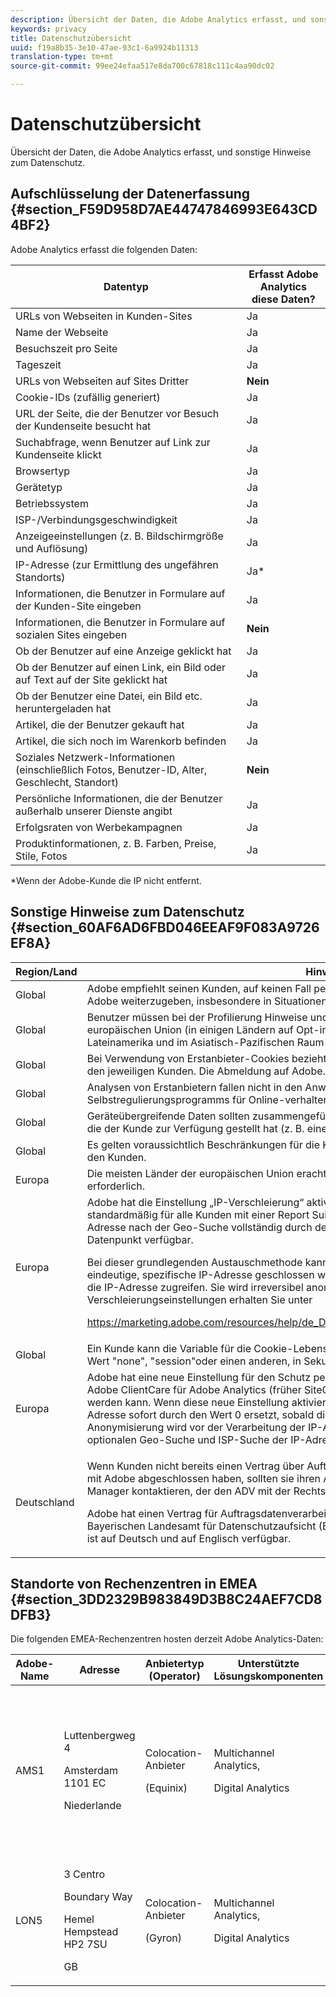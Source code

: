 ```yaml
---
description: Übersicht der Daten, die Adobe Analytics erfasst, und sonstige Hinweise zum Datenschutz.
keywords: privacy
title: Datenschutzübersicht
uuid: f19a8b35-3e10-47ae-93c1-6a9924b11313
translation-type: tm+mt
source-git-commit: 99ee24efaa517e8da700c67818c111c4aa90dc02

---
```



# Datenschutzübersicht

Übersicht der Daten, die Adobe Analytics erfasst, und sonstige Hinweise zum Datenschutz.

## Aufschlüsselung der Datenerfassung {#section_F59D958D7AE44747846993E643CD4BF2}

Adobe Analytics erfasst die folgenden Daten:

| Datentyp | Erfasst Adobe Analytics diese Daten? |
|---|---|
| URLs von Webseiten in Kunden-Sites | Ja |
| Name der Webseite | Ja |
| Besuchszeit pro Seite | Ja |
| Tageszeit | Ja |
| URLs von Webseiten auf Sites Dritter | **Nein** |
| Cookie-IDs (zufällig generiert) | Ja |
| URL der Seite, die der Benutzer vor Besuch der Kundenseite besucht hat | Ja |
| Suchabfrage, wenn Benutzer auf Link zur Kundenseite klickt | Ja |
| Browsertyp | Ja |
| Gerätetyp | Ja |
| Betriebssystem | Ja |
| ISP-/Verbindungsgeschwindigkeit | Ja |
| Anzeigeeinstellungen (z. B. Bildschirmgröße und Auflösung) | Ja |
| IP-Adresse (zur Ermittlung des ungefähren Standorts) | Ja* |
| Informationen, die Benutzer in Formulare auf der Kunden-Site eingeben | Ja |
| Informationen, die Benutzer in Formulare auf sozialen Sites eingeben | **Nein** |
| Ob der Benutzer auf eine Anzeige geklickt hat | Ja |
| Ob der Benutzer auf einen Link, ein Bild oder auf Text auf der Site geklickt hat | Ja |
| Ob der Benutzer eine Datei, ein Bild etc. heruntergeladen hat | Ja |
| Artikel, die der Benutzer gekauft hat | Ja |
| Artikel, die sich noch im Warenkorb befinden | Ja |
| Soziales Netzwerk-Informationen (einschließlich Fotos, Benutzer-ID, Alter, Geschlecht, Standort) | **Nein** |
| Persönliche Informationen, die der Benutzer außerhalb unserer Dienste angibt | Ja |
| Erfolgsraten von Werbekampagnen | Ja |
| Produktinformationen, z. B. Farben, Preise, Stile, Fotos | Ja |

*Wenn der Adobe-Kunde die IP nicht entfernt.

## Sonstige Hinweise zum Datenschutz {#section_60AF6AD6FBD046EEAF9F083A9726EF8A}

<table id="table_247B425E774F403288233824870D070E"> 
 <thead> 
  <tr> 
   <th colname="col1" class="entry"> Region/Land </th> 
   <th colname="col2" class="entry"> Hinweis </th> 
  </tr> 
 </thead>
 <tbody> 
  <tr> 
   <td colname="col1"> Global </td> 
   <td colname="col2"> Adobe empfiehlt seinen Kunden, auf keinen Fall persönlich identifizierbare Informationen (PII) an Adobe weiterzugeben, insbesondere in Situationen, in denen PII nicht für Analytics benötigt werden. </td> 
  </tr> 
  <tr> 
   <td colname="col1"> Global </td> 
   <td colname="col2"> Benutzer müssen bei der Profilierung Hinweise und Auswahlmöglichkeiten erhalten. In der europäischen Union (in einigen Ländern auf Opt-in-Basis), Kanada, Australien und vielen Ländern in Lateinamerika und im Asiatisch-Pazifischen Raum ist dies gesetzlich vorgeschrieben. </td> 
  </tr> 
  <tr> 
   <td colname="col1"> Global </td> 
   <td colname="col2"> Bei Verwendung von Erstanbieter-Cookies bezieht sich die Analytics-Abmeldung ausschließlich auf den jeweiligen Kunden. Die Abmeldung auf Adobe.com ist nicht ausreichend. </td> 
  </tr> 
  <tr> 
   <td colname="col1"> Global </td> 
   <td colname="col2"> Analysen von Erstanbietern fallen nicht in den Anwendungsbereich des Selbstregulierungsprogramms für Online-verhaltensbasierte Werbung ("AdChoices"). </td> 
  </tr> 
  <tr> 
   <td colname="col1"> Global </td> 
   <td colname="col2"> Geräteübergreifende Daten sollten zusammengeführt werden, außer sie sind an eine ID gebunden, die der Kunde zur Verfügung gestellt hat (z. B. einen Hash-Benutzernamen). </td> 
  </tr> 
  <tr> 
   <td colname="col1"> Global </td> 
   <td colname="col2"> Es gelten voraussichtlich Beschränkungen für die Kombination von Anzeigenimpressionen und PII für den Kunden. </td> 
  </tr> 
  <tr> 
   <td colname="col1"> Europa </td> 
   <td colname="col2"> Die meisten Länder der europäischen Union erachten Analyse-Cookies nicht als unbedingt erforderlich. </td> 
  </tr> 
  <tr> 
   <td colname="col1"> Europa </td> 
   <td colname="col2"> Adobe hat die Einstellung „IP-Verschleierung“ aktiviert: Aktiviert – IP entfernt (x.x.x.x), gilt standardmäßig für alle Kunden mit einer Report Suite in EMEA. Mit dieser Einstellung wird die IP-Adresse nach der Geo-Suche vollständig durch den Wert (x.x.x.x) ersetzt und ist nicht mehr als Datenpunkt verfügbar. <p>Bei dieser grundlegenden Austauschmethode kann nicht durch Reverse Engineering auf eine eindeutige, spezifische IP-Adresse geschlossen werden. Weder der Kunde noch Adobe können auf die IP-Adresse zugreifen. Sie wird irreversibel anonymisiert. Weitere Informationen zu anderen IP-Verschleierungseinstellungen erhalten Sie unter </p> <p> <a href="https://marketing.adobe.com/resources/help/en_US/reference/index.html#General_Account_Settings"  > https://marketing.adobe.com/resources/help/de_DE/reference/index.html#General_Account_Settings </a> </p> </td> 
  </tr> 
  <tr> 
   <td colname="col1"> Global </td> 
   <td colname="col2"> Ein Kunde kann die Variable für die Cookie-Lebensdauer im JavaScript-Messungscode auf den Wert "none", "session"oder einen anderen, in Sekunden gemessenen Wert setzen. </td> 
  </tr> 
  <tr> 
   <td colname="col1"> Europa </td> 
   <td colname="col2"> Adobe hat eine neue Einstellung für den Schutz personenbezogener Daten entwickelt, die jetzt von Adobe ClientCare für Adobe Analytics (früher SiteCatalyst) in den Versionen 14.9 und 15.4 aktiviert werden kann. Wenn diese neue Einstellung aktiviert ist, wird das letzte Oktett (der letzte Teil) der IP-Adresse sofort durch den Wert 0 ersetzt, sobald die IP-Adresse von Adobe erfasst wird. Diese Anonymisierung wird vor der Verarbeitung der IP-Adresse durchgeführt, also auch vor einer optionalen Geo-Suche und ISP-Suche der IP-Adresse. </td> 
  </tr> 
  <tr> 
   <td colname="col1"> Deutschland </td> 
   <td colname="col2"> <p>Wenn Kunden nicht bereits einen Vertrag über Auftragsdatenverarbeitung (ADV) für Adobe Analytics mit Adobe abgeschlossen haben, sollten sie ihren Adobe-Kundenbetreuer oder Customer Success Manager kontaktieren, der den ADV mit der Rechtsabteilung von Adobe abschließen wird. </p> <p>Adobe hat einen Vertrag für Auftragsdatenverarbeitung (ADV) für Analytics vorbereitet, der vom Bayerischen Landesamt für Datenschutzaufsicht (BayLDA) geprüft und genehmigt wurde. Der ADV ist auf Deutsch und auf Englisch verfügbar. </p> </td> 
  </tr> 
 </tbody> 
</table>

## Standorte von Rechenzentren in EMEA {#section_3DD2329B983849D3B8C24AEF7CD8DFB3}

Die folgenden EMEA-Rechenzentren hosten derzeit Adobe Analytics-Daten:

<table id="table_65794B3790FD4B519EE89CF4F4B88314"> 
 <thead> 
  <tr> 
   <th colname="col1" class="entry"> Adobe-Name </th> 
   <th colname="col2" class="entry"> Adresse </th> 
   <th colname="col3" class="entry"> Anbietertyp (Operator) </th> 
   <th colname="col4" class="entry"> Unterstützte Lösungskomponenten </th> 
   <th colname="col5" class="entry"> Zertifizierungen </th> 
  </tr> 
 </thead>
 <tbody> 
  <tr> 
   <td colname="col1"> AMS1 </td> 
   <td colname="col2"> <p>Luttenbergweg 4 </p> <p>Amsterdam 1101 EC </p> <p>Niederlande </p> </td> 
   <td colname="col3"> <p>Colocation-Anbieter </p> <p>(Equinix) </p> </td> 
   <td colname="col4"> <p>Multichannel Analytics, </p> <p>Digital Analytics </p> </td> 
   <td colname="col5"> <p>ISO9001:2008 </p> <p>ISO14001:2004 </p> <p>OHSAS18001:2007 </p> <p>ISO27001:2005 </p> <p>ISO50001:2011 </p> <p>PCI-DSS </p> <p> <a href="https://www.equinix.com/solutions/by-services/colocation/standards-and-compliance/iso-certified-data-centers/#table"  > Equinix </a> </p> </td> 
  </tr> 
  <tr> 
   <td colname="col1"> LON5 </td> 
   <td colname="col2"> <p>3 Centro </p> <p>Boundary Way </p> <p>Hemel Hempstead HP2 7SU </p> <p>GB </p> </td> 
   <td colname="col3"> <p>Colocation-Anbieter </p> <p>(Gyron) </p> </td> 
   <td colname="col4"> <p>Multichannel Analytics, </p> <p>Digital Analytics </p> </td> 
   <td colname="col5"> SSAE 16 </td> 
  </tr> 
 </tbody> 
</table>
